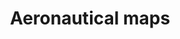 ---
title: Aeronautical maps
longTitle: 'Aeronautical maps'
tags:
- gccommon
french:
- "[[Carte aeronautique]]"
---